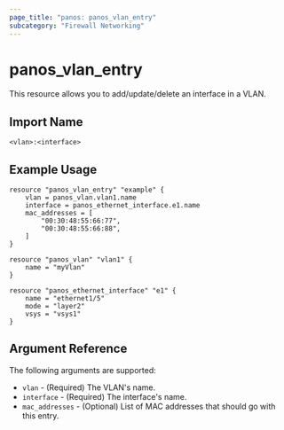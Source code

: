 ```yaml
---
page_title: "panos: panos_vlan_entry"
subcategory: "Firewall Networking"
---
```


# panos_vlan_entry

This resource allows you to add/update/delete an interface in a VLAN.


## Import Name

```
<vlan>:<interface>
```


## Example Usage

```hcl
resource "panos_vlan_entry" "example" {
    vlan = panos_vlan.vlan1.name
    interface = panos_ethernet_interface.e1.name
    mac_addresses = [
        "00:30:48:55:66:77",
        "00:30:48:55:66:88",
    ]
}

resource "panos_vlan" "vlan1" {
    name = "myVlan"
}

resource "panos_ethernet_interface" "e1" {
    name = "ethernet1/5"
    mode = "layer2"
    vsys = "vsys1"
}
```

## Argument Reference

The following arguments are supported:

* `vlan` - (Required) The VLAN's name.
* `interface` - (Required) The interface's name.
* `mac_addresses` - (Optional) List of MAC addresses that should go with this entry.
